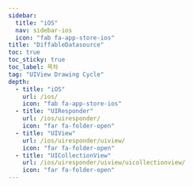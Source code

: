 ```yaml
---
sidebar:
  title: "iOS"
  nav: sidebar-ios
  icon: "fab fa-app-store-ios"
title: "DiffableDatasource"
toc: true
toc_sticky: true
toc_label: 목차
tag: "UIView Drawing Cycle"
depth: 
  - title: "iOS"
    url: /ios/
    icon: "fab fa-app-store-ios"
  - title: "UIResponder"
    url: /ios/uiresponder/
    icon: "far fa-folder-open"
  - title: "UIView"
    url: /ios/uiresponder/uiview/
    icon: "far fa-folder-open"
  - title: "UICollectionView"
    url: /ios/uiresponder/uiview/uicollectionview/
    icon: "far fa-folder-open"
---
```


